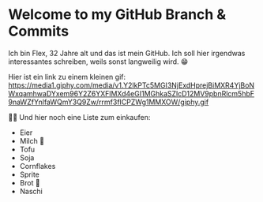 # Welcome to my GitHub Branch & Commits

Ich bin Flex, 32 Jahre alt und das ist mein GitHub. Ich soll hier irgendwas interessantes schreiben, weils sonst langweilig wird. 😁 

Hier ist ein link zu einem kleinen gif: <br>
https://media1.giphy.com/media/v1.Y2lkPTc5MGI3NjExdHprejBiMXR4YjBoNWxqamhwaDYxem96Y2Z6YXFlMXd4eGI1MGhkaSZlcD12MV9pbnRlcm5hbF9naWZfYnlfaWQmY3Q9Zw/rrmf3fICPZWg1MMXOW/giphy.gif

🏪🛒 Und hier noch eine Liste zum einkaufen:

- Eier
- Milch 🥛
- Tofu
- Soja
- Cornflakes
- Sprite
- Brot 🍞
- Naschi
